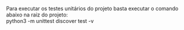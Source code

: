 Para executar os testes unitários do projeto basta executar o comando abaixo na raiz do projeto:  
python3 -m unittest discover test -v